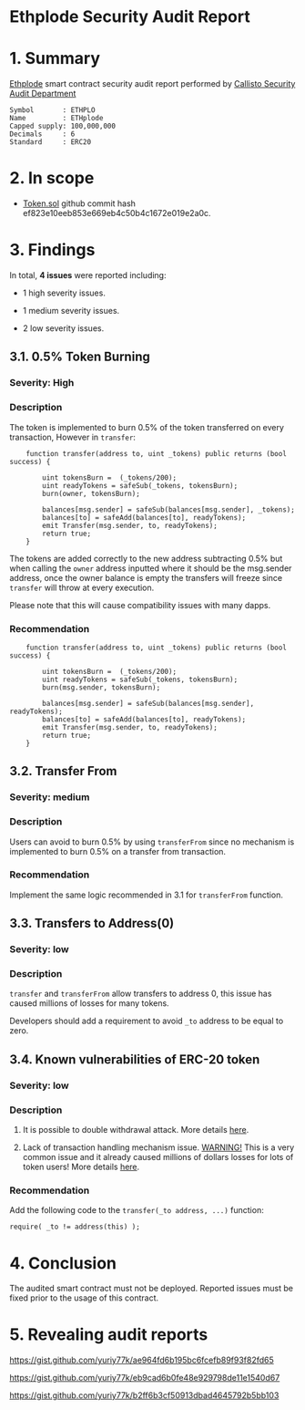 # Ethplode Security Audit Report

# 1. Summary

[Ethplode](https://ethplode.org) smart contract security audit report performed by [Callisto Security Audit Department](https://github.com/EthereumCommonwealth/Auditing)

	Symbol       : ETHPLO
	Name         : ETHplode
	Capped supply: 100,000,000
	Decimals     : 6 
	Standard     : ERC20

# 2. In scope

- [Token.sol](https://github.com/ETHplode/ETHplode-Source/blob/master/Token.sol) github commit hash ef823e10eeb853e669eb4c50b4c1672e019e2a0c.

# 3. Findings

In total, **4 issues** were reported including:

- 1 high severity issues.

- 1 medium severity issues.

- 2 low severity issues.

## 3.1. 0.5% Token Burning

### Severity: High

### Description

The token is implemented to burn 0.5% of the token transferred on every transaction, However in `transfer`:

```
    function transfer(address to, uint _tokens) public returns (bool success) {
        
        uint tokensBurn =  (_tokens/200);
        uint readyTokens = safeSub(_tokens, tokensBurn);
        burn(owner, tokensBurn);
        
        balances[msg.sender] = safeSub(balances[msg.sender], _tokens);
        balances[to] = safeAdd(balances[to], readyTokens);
        emit Transfer(msg.sender, to, readyTokens);
        return true;
    }
```

The tokens are added correctly to the new address subtracting 0.5% but when calling the `owner` address inputted where it should be the msg.sender address, once the owner balance is empty the transfers will freeze since `transfer` will throw at every execution.

Please note that this will cause compatibility issues with many dapps.

### Recommendation

```
    function transfer(address to, uint _tokens) public returns (bool success) {
        
        uint tokensBurn =  (_tokens/200);
        uint readyTokens = safeSub(_tokens, tokensBurn);
        burn(msg.sender, tokensBurn);
        
        balances[msg.sender] = safeSub(balances[msg.sender], readyTokens);
        balances[to] = safeAdd(balances[to], readyTokens);
        emit Transfer(msg.sender, to, readyTokens);
        return true;
    }
```

## 3.2. Transfer From

### Severity: medium

### Description

Users can avoid to burn 0.5% by using `transferFrom` since no mechanism is implemented to burn 0.5% on a transfer from transaction.

### Recommendation

Implement the same logic recommended in 3.1 for `transferFrom` function. 

## 3.3. Transfers to Address(0)

### Severity: low

### Description

`transfer` and `transferFrom` allow transfers to address 0, this issue has caused millions of losses for many tokens.

Developers should add a requirement to avoid `_to` address to be equal to zero.

## 3.4. Known vulnerabilities of ERC-20 token

### Severity: low

### Description

1. It is possible to double withdrawal attack. More details [here](https://docs.google.com/document/d/1YLPtQxZu1UAvO9cZ1O2RPXBbT0mooh4DYKjA_jp-RLM/edit).

2. Lack of transaction handling mechanism issue. [WARNING!](https://gist.github.com/Dexaran/ddb3e89fe64bf2e06ed15fbd5679bd20)  This is a very common issue and it already caused millions of dollars losses for lots of token users! More details [here](https://docs.google.com/document/d/1Feh5sP6oQL1-1NHi-X1dbgT3ch2WdhbXRevDN681Jv4/edit).

### Recommendation

Add the following code to the `transfer(_to address, ...)` function:

```
require( _to != address(this) );

```

# 4. Conclusion

The audited smart contract must not be deployed. Reported issues must be fixed prior to the usage of this contract.

# 5. Revealing audit reports

https://gist.github.com/yuriy77k/ae964fd6b195bc6fcefb89f93f82fd65

https://gist.github.com/yuriy77k/eb9cad6b0fe48e929798de11e1540d67

https://gist.github.com/yuriy77k/b2ff6b3cf50913dbad4645792b5bb103

